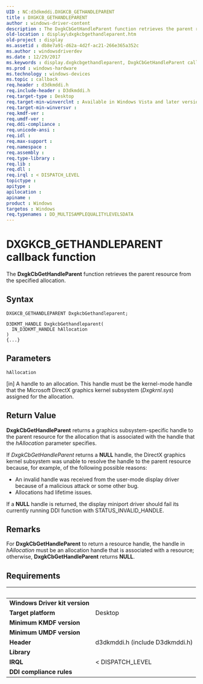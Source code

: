 ```yaml
---
UID : NC:d3dkmddi.DXGKCB_GETHANDLEPARENT
title : DXGKCB_GETHANDLEPARENT
author : windows-driver-content
description : The DxgkCbGetHandleParent function retrieves the parent resource from the specified allocation.
old-location : display\dxgkcbgethandleparent.htm
old-project : display
ms.assetid : db8e7a91-d62a-4d2f-ac21-266e365a352c
ms.author : windowsdriverdev
ms.date : 12/29/2017
ms.keywords : display.dxgkcbgethandleparent, DxgkCbGetHandleParent callback function [Display Devices], DxgkCbGetHandleParent, DXGKCB_GETHANDLEPARENT, DXGKCB_GETHANDLEPARENT, d3dkmddi/DxgkCbGetHandleParent, DpFunctions_7094d9b1-3262-45b9-88de-e834878b6b2d.xml
ms.prod : windows-hardware
ms.technology : windows-devices
ms.topic : callback
req.header : d3dkmddi.h
req.include-header : D3dkmddi.h
req.target-type : Desktop
req.target-min-winverclnt : Available in Windows Vista and later versions of the Windows operating systems.
req.target-min-winversvr : 
req.kmdf-ver : 
req.umdf-ver : 
req.ddi-compliance : 
req.unicode-ansi : 
req.idl : 
req.max-support : 
req.namespace : 
req.assembly : 
req.type-library : 
req.lib : 
req.dll : 
req.irql : < DISPATCH_LEVEL
topictype : 
apitype : 
apilocation : 
apiname : 
product : Windows
targetos : Windows
req.typenames : DD_MULTISAMPLEQUALITYLEVELSDATA
---
```



# DXGKCB_GETHANDLEPARENT callback function
The <b>DxgkCbGetHandleParent</b> function retrieves the parent resource from the specified allocation.

## Syntax

```
DXGKCB_GETHANDLEPARENT DxgkcbGethandleparent;

D3DKMT_HANDLE DxgkcbGethandleparent(
  IN_D3DKMT_HANDLE hAllocation
)
{...}
```

## Parameters

`hAllocation`

[in] A handle to an allocation. This handle must be the kernel-mode handle that the Microsoft DirectX graphics kernel subsystem (<i>Dxgkrnl.sys</i>) assigned for the allocation.


## Return Value

<b>DxgkCbGetHandleParent</b> returns a graphics subsystem-specific handle to the parent resource for the allocation that is associated with the handle that the <i>hAllocation</i> parameter specifies.

If <i>DxgkCbGetHandleParent</i> returns a <b>NULL</b> handle, the DirectX graphics kernel subsystem was unable to resolve the handle to the parent resource because, for example, of the following possible reasons:


<ul>
<li>An invalid handle was received from the user-mode display driver because of a malicious attack or some other bug.</li>
<li>Allocations had lifetime issues. </li>
</ul>If a <b>NULL</b> handle is returned, the display miniport driver should fail its currently running DDI function with STATUS_INVALID_HANDLE.

## Remarks

For <b>DxgkCbGetHandleParent</b> to return a resource handle, the handle in <i>hAllocation</i> must be an allocation handle that is associated with a resource; otherwise, <b>DxgkCbGetHandleParent</b> returns <b>NULL</b>.

## Requirements
| &nbsp; | &nbsp; |
| ---- |:---- |
| **Windows Driver kit version** |  |
| **Target platform** | Desktop |
| **Minimum KMDF version** |  |
| **Minimum UMDF version** |  |
| **Header** | d3dkmddi.h (include D3dkmddi.h) |
| **Library** |  |
| **IRQL** | < DISPATCH_LEVEL |
| **DDI compliance rules** |  |